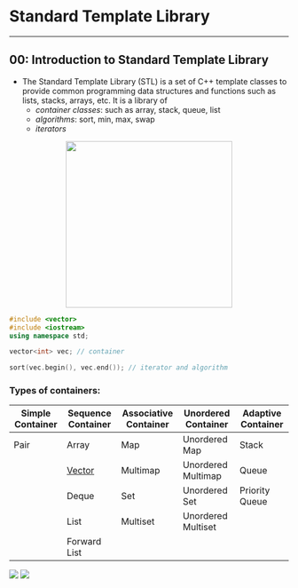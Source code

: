# Standard Template Library

---
## 00: Introduction to Standard Template Library

- The Standard Template Library (STL) is a set of C++ template classes to provide common programming data structures and functions such as lists, stacks, arrays, etc. It is a library of
  - *container classes*: such as array, stack, queue, list
  - *algorithms*: sort, min, max, swap
  - *iterators*

<center><img src="https://www.codingninjas.com/blog/wp-content/uploads/2020/08/BLOG-23.png" style="height:300px;"></center>

```c++
#include <vector>
#include <iostream>
using namespace std;

vector<int> vec; // container

sort(vec.begin(), vec.end()); // iterator and algorithm

```

### Types of containers:


| Simple Container | Sequence Container              | Associative Container | Unordered Container | Adaptive Container |
| ---------------- | ------------------------------- | --------------------- | ------------------- | ------------------ |
| Pair             | Array                           | Map                   | Unordered Map       | Stack              |
|                  | [Vector](1.%20Vector/README.md) | Multimap              | Unordered Multimap  | Queue              |
|                  | Deque                           | Set                   | Unordered Set       | Priority Queue     |
|                  | List                            | Multiset              | Unordered Multiset  |                    |
|                  | Forward List                    |                       |                     |                    |


![](https://i.stack.imgur.com/nZR3T.png)
![](https://media.geeksforgeeks.org/wp-content/uploads/20191111161536/Screenshot-from-2019-11-11-16-13-18.png)